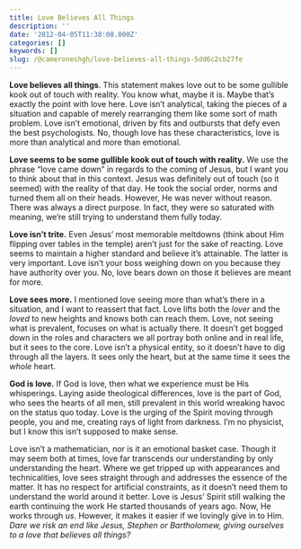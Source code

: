 ```yaml
---
title: Love Believes All Things
description: ''
date: '2012-04-05T11:38:08.000Z'
categories: []
keywords: []
slug: /@cameroneshgh/love-believes-all-things-5dd6c2cb27fe
---
```


**Love believes all things**. This statement makes love out to be some gullible kook out of touch with reality. You know what, maybe it is. Maybe that’s exactly the point with love here. Love isn’t analytical, taking the pieces of a situation and capable of merely rearranging them like some sort of math problem. Love isn’t emotional, driven by fits and outbursts that defy even the best psychologists. No, though love has these characteristics, love is more than analytical and more than emotional.

**Love seems to be some gullible kook out of touch with reality.** We use the phrase “love came down” in regards to the coming of Jesus, but I want you to think about that in this context. Jesus was definitely out of touch (so it seemed) with the reality of that day. He took the social order, norms and turned them all on their heads. However, He was never without reason. There was always a direct purpose. In fact, they were so saturated with meaning, we’re still trying to understand them fully today.

**Love isn’t trite.** Even Jesus’ most memorable meltdowns (think about Him flipping over tables in the temple) aren’t just for the sake of reacting. Love seems to maintain a higher standard and believe it’s attainable. The latter is very important. Love isn’t your boss weighing down on you because they have authority over you. No, love bears down on those it believes are meant for more.

**Love sees more.** I mentioned love seeing more than what’s there in a situation, and I want to reassert that fact. Love lifts both the _lover_ and the _loved_ to new heights and knows both can reach them. Love, not seeing what is prevalent, focuses on what is actually there. It doesn’t get bogged down in the roles and characters we all portray both online and in real life, but it sees to the core. Love isn’t a physical entity, so it doesn’t have to dig through all the layers. It sees only the heart, but at the same time it sees the _whole_ heart.

**God is love.** If God is love, then what we experience must be His whisperings. Laying aside theological differences, love is the part of God, who sees the hearts of all men, still prevalent in this world wreaking havoc on the status quo today. Love is the urging of the Spirit moving through people, you and me, creating rays of light from darkness. I’m no physicist, but I know this isn’t supposed to make sense.

Love isn’t a mathematician, nor is it an emotional basket case. Though it may seem both at times, love far transcends our understanding by only understanding the heart. Where we get tripped up with appearances and technicalities, love sees straight through and addresses the essence of the matter. It has no respect for artificial constraints, as it doesn’t need them to understand the world around it better. Love is Jesus’ Spirit still walking the earth continuing the work He started thousands of years ago. Now, He works through _us_. However, it makes it easier if we lovingly give in to Him. _Dare we risk an end like Jesus, Stephen or Bartholomew, giving ourselves to a love that believes all things?_